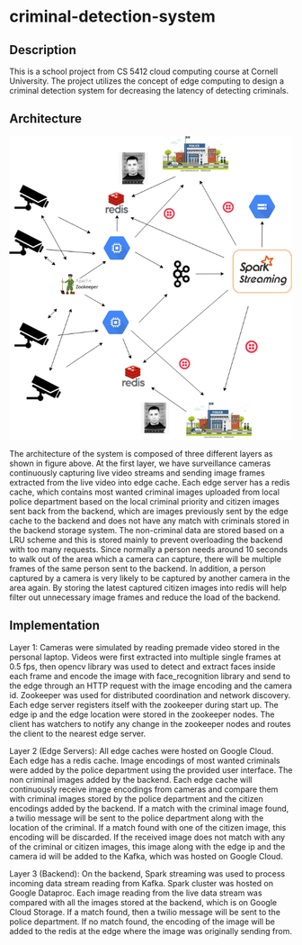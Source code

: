 # criminal-detection-system

## Description
This is a school project from CS 5412 cloud computing course at Cornell University. The project utilizes the concept of edge computing to design a criminal detection system for decreasing the latency of detecting criminals.

## Architecture
![alt text](https://github.com/SihanC/criminal-detection-system/blob/master/architecture.png "architecture")

The architecture of the system is composed of three different layers as shown in figure above. At the first layer, we have surveillance cameras continuously capturing live video streams and sending image frames extracted from the live video into edge cache. Each edge server has a redis cache, which contains most wanted criminal images uploaded from local police department based on the local criminal priority and citizen images sent back from the backend, which are images previously sent by the edge cache to the backend and does not have any match with criminals stored in the backend storage system. The non-criminal data are stored based on a LRU scheme and this is stored mainly to prevent overloading the backend with too many requests. Since normally a person needs around 10 seconds to walk out of the area which a camera can capture, there will be multiple frames of the same person sent to the backend. In addition, a person captured by a camera is very likely to be captured by another camera in the area again. By storing the latest captured citizen images into redis will help filter out unnecessary image frames and reduce the load of the backend. 


## Implementation
Layer 1: Cameras were simulated by reading premade video stored in the personal laptop. Videos were first extracted into multiple single frames at 0.5 fps, then opencv library was used to detect and extract faces inside each frame and encode the image with face_recognition library and send to the edge through an HTTP request with the image encoding and the camera id. Zookeeper was used for distributed coordination and network discovery. Each edge server registers itself with the zookeeper during start up. The edge ip and the edge location were stored in the zookeeper nodes. The client has watchers to notify any change in the zookeeper nodes and routes the client to the nearest edge server.

Layer 2 (Edge Servers): All edge caches were hosted on Google Cloud. Each edge has a redis cache. Image encodings of most wanted criminals were added by the police department using the provided user interface. The non criminal images added by the backend. Each edge cache will continuously receive image encodings from cameras and compare them with criminal images stored by the police department and the citizen encodings added by the backend. If a match with the criminal image found, a twilio message will be sent to the police department along with the location of the criminal. If a match found with one of the citizen image, this encoding will be discarded. If the received image does not match with any of the criminal or citizen images, this image along with the edge ip and the camera id will be added to the Kafka, which was hosted on Google Cloud. 

Layer 3 (Backend): On the backend, Spark streaming was used to process incoming data stream reading from Kafka. Spark cluster was hosted on Google Dataproc. Each image reading from the live data stream was compared with all the images stored at the backend, which is on Google Cloud Storage. If a match found, then a twilio message will be sent to the police department. If no match found, the encoding of the image will be added to the redis at the edge where the image was originally sending from.
